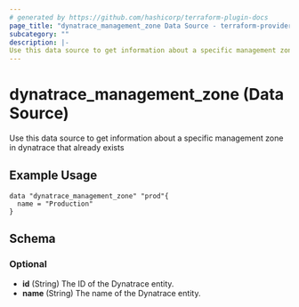 ```yaml
---
# generated by https://github.com/hashicorp/terraform-plugin-docs
page_title: "dynatrace_management_zone Data Source - terraform-provider-dynatrace"
subcategory: ""
description: |-
Use this data source to get information about a specific management zone in dynatrace that already exists
---
```


# dynatrace_management_zone (Data Source)

Use this data source to get information about a specific management zone in dynatrace that already exists

## Example Usage

```hcl
data "dynatrace_management_zone" "prod"{
  name = "Production"
}
```

<!-- schema generated by tfplugindocs -->
## Schema

### Optional

- **id** (String) The ID of the Dynatrace entity.
- **name** (String) The name of the Dynatrace entity.
